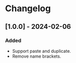 # Changelog

## [1.0.0] - 2024-02-06
### Added
- Support paste and duplicate.
- Remove name brackets.
